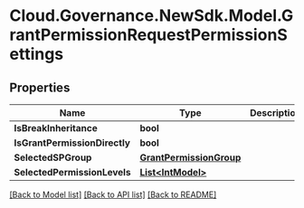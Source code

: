 # Cloud.Governance.NewSdk.Model.GrantPermissionRequestPermissionSettings
## Properties

Name | Type | Description | Notes
------------ | ------------- | ------------- | -------------
**IsBreakInheritance** | **bool** |  | [optional] 
**IsGrantPermissionDirectly** | **bool** |  | [optional] 
**SelectedSPGroup** | [**GrantPermissionGroup**](GrantPermissionGroup.md) |  | [optional] 
**SelectedPermissionLevels** | [**List&lt;IntModel&gt;**](IntModel.md) |  | [optional] 

[[Back to Model list]](../README.md#documentation-for-models) [[Back to API list]](../README.md#documentation-for-api-endpoints) [[Back to README]](../README.md)

